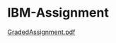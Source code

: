 # IBM-Assignment
[GradedAssignment.pdf](https://github.com/SurveAditya/IBM-Assignment/files/10179409/GradedAssignment.pdf)
